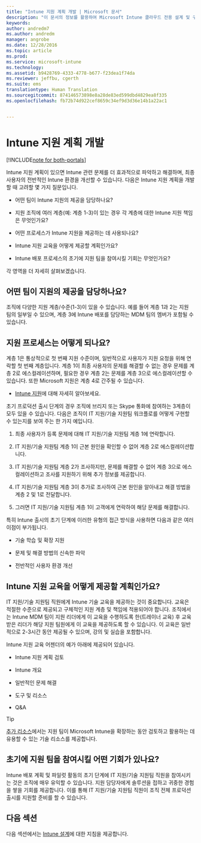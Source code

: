 ```yaml
---
title: "Intune 지원 계획 개발 | Microsoft 문서"
description: "이 문서의 정보를 활용하여 Microsoft Intune 클라우드 전용 설계 및 구현을 위한 Intune 지원 계획을 개발할 수 있습니다."
keywords: 
author: andredm7
ms.author: andredm
manager: angrobe
ms.date: 12/28/2016
ms.topic: article
ms.prod: 
ms.service: microsoft-intune
ms.technology: 
ms.assetid: b9428769-4333-4778-b677-f23dea1f74da
ms.reviewer: jeffbu, cgerth
ms.suite: ems
translationtype: Human Translation
ms.sourcegitcommit: 874146573898e8a28de83ed599dbd4829ea8f335
ms.openlocfilehash: fb72b74d922cef8659c34ef9d3d36e14b1a22ac1


---
```


# <a name="develop-an-intune-support-plan"></a>Intune 지원 계획 개발

[!INCLUDE[note for both-portals](../includes/note-for-both-portals.md)]

Intune 지원 계획이 있으면 Intune 관련 문제를 더 효과적으로 파악하고 해결하며, 최종 사용자의 전반적인 Intune 환경을 개선할 수 있습니다. 다음은 Intune 지원 계획을 개발할 때 고려할 몇 가지 질문입니다.

-   어떤 팀이 Intune 지원의 제공을 담당하나요?

-   지원 조직에 여러 계층(예: 계층 1-3)이 있는 경우 각 계층에 대한 Intune 지원 책임은 무엇인가요?

-   어떤 프로세스가 Intune 지원을 제공하는 데 사용되나요?

-   Intune 지원 교육을 어떻게 제공할 계획인가요?

-   Intune 배포 프로세스의 초기에 지원 팀을 참여시킬 기회는 무엇인가요?

각 영역을 더 자세히 살펴보겠습니다.

## <a name="which-teams-are-responsible-for-providing-support"></a>어떤 팀이 지원의 제공을 담당하나요?

조직에 다양한 지원 계층/수준(1-3)이 있을 수 있습니다. 예를 들어 계층 1과 2는 지원 팀의 일부일 수 있으며, 계층 3에 Intune 배포를 담당하는 MDM 팀의 멤버가 포함될 수 있습니다.

## <a name="what-is-the-support-process"></a>지원 프로세스는 어떻게 되나요?

계층 1은 통상적으로 첫 번째 지원 수준이며, 일반적으로 사용자가 지원 요청을 위해 연락할 첫 번째 계층입니다. 계층 1이 최종 사용자의 문제를 해결할 수 없는 경우 문제를 계층 2로 에스컬레이션하며, 필요한 경우 계층 2는 문제를 계층 3으로 에스컬레이션할 수 있습니다. 또한 Microsoft 지원은 계층 4로 간주될 수 있습니다.

-   [Intune 지원](https://docs.microsoft.com/intune/troubleshoot/how-to-get-support-for-microsoft-intune)에 대해 자세히 알아보세요.

초기 프로덕션 출시 단계의 경우 조직에 브리지 또는 Skype 통화에 참여하는 3계층이 모두 있을 수 있습니다. 다음은 조직이 IT 지원/기술 지원팀 워크플로를 어떻게 구현할 수 있는지를 보여 주는 한 가지 예입니다.

1.  최종 사용자가 등록 문제에 대해 IT 지원/기술 지원팀 계층 1에 연락합니다.

2.  IT 지원/기술 지원팀 계층 1이 근본 원인을 확인할 수 없어 계층 2로 에스컬레이션합니다.

3.  IT 지원/기술 지원팀 계층 2가 조사하지만, 문제를 해결할 수 없어 계층 3으로 에스컬레이션하고 조사를 지원하기 위해 추가 정보를 제공합니다.

4.  IT 지원/기술 지원팀 계층 3이 추가로 조사하여 근본 원인을 알아내고 해결 방법을 계층 2 및 1로 전달합니다.

5.  그러면 IT 지원/기술 지원팀 계층 1이 고객에게 연락하여 해당 문제를 해결합니다.

특히 Intune 출시의 초기 단계에 이러한 유형의 접근 방식을 사용하면 다음과 같은 여러 이점이 부가됩니다.

-   기술 학습 및 확장 지원

-   문제 및 해결 방법의 신속한 파악

-   전반적인 사용자 환경 개선

## <a name="how-you-plan-to-provide-intune-support-training"></a>Intune 지원 교육을 어떻게 제공할 계획인가요?

IT 지원/기술 지원팀 직원에게 Intune 기술 교육을 제공하는 것이 중요합니다. 교육은 적절한 수준으로 제공되고 구체적인 지원 계층 및 책임에 적용되어야 합니다. 조직에서는 Intune MDM 팀이 지원 리더에게 이 교육을 수행하도록 한(트레이너 교육) 후 교육받은 리더가 해당 지원 팀원에게 이 교육을 제공하도록 할 수 있습니다. 이 교육은 일반적으로 2-3시간 동안 제공될 수 있으며, 강의 및 실습을 포함합니다.

Intune 지원 교육 어젠더의 예가 아래에 제공되어 있습니다.

-   Intune 지원 계획 검토

-   Intune 개요

-   일반적인 문제 해결

-   도구 및 리소스

-   Q&A

>[!TIP]
> [추가 리소스](additional-resources.md)에서는 지원 팀이 Microsoft Intune을 확장하는 동안 검토하고 활용하는 데 유용할 수 있는 기술 리소스를 제공합니다.

## <a name="what-opportunities-are-there-to-involve-the-support-team-earlier"></a>초기에 지원 팀을 참여시킬 어떤 기회가 있나요?

Intune 배포 계획 및 파일럿 활동의 초기 단계에 IT 지원/기술 지원팀 직원을 참여시키는 것은 조직에 매우 유익할 수 있습니다. 지원 담당자에게 솔루션을 접하고 귀중한 경험을 쌓을 기회를 제공합니다. 이를 통해 IT 지원/기술 지원팀 직원이 조직 전체 프로덕션 출시를 지원할 준비를 할 수 있습니다.

## <a name="next-section"></a>다음 섹션

다음 섹션에서는 [Intune 설계](section-7-create-an-intune-design.md)에 대한 지침을 제공합니다.



<!--HONumber=Jan17_HO2-->


